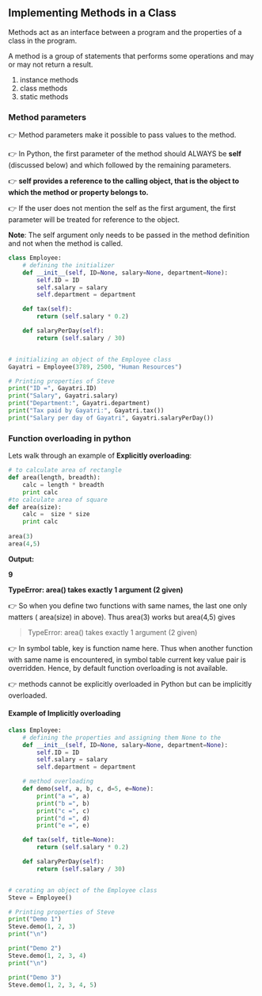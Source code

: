 ## Implementing Methods in a Class

 Methods act as an interface between a program and the properties of a class in the program.
 
 A method is a group of statements that performs some operations and may or may not return a result.

1. instance methods
2. class methods
3. static methods

### Method parameters
👉 Method parameters make it possible to pass values to the method. 

👉 In Python, the first parameter of the method should ALWAYS be **self** (discussed below) and which followed by the remaining parameters.

👉  **self provides a reference to the calling object, that is the object to which the method or property belongs to.** 

👉 If the user does not mention the self as the first argument, the first parameter will be treated for reference to the object.

**Note**: The self argument only needs to be passed in the method definition and not when the method is called.

```python
class Employee:
    # defining the initializer
    def __init__(self, ID=None, salary=None, department=None):
        self.ID = ID
        self.salary = salary
        self.department = department

    def tax(self):
        return (self.salary * 0.2)

    def salaryPerDay(self):
        return (self.salary / 30)


# initializing an object of the Employee class
Gayatri = Employee(3789, 2500, "Human Resources")

# Printing properties of Steve
print("ID =", Gayatri.ID)
print("Salary", Gayatri.salary)
print("Department:", Gayatri.department)
print("Tax paid by Gayatri:", Gayatri.tax())
print("Salary per day of Gayatri", Gayatri.salaryPerDay())
```

### Function overloading in python

Lets walk through an example of **Explicitly overloading**:
```python
# to calculate area of rectangle
def area(length, breadth):    
    calc = length * breadth
    print calc
#to calculate area of square
def area(size):    
    calc =  size * size
    print calc
    
area(3)
area(4,5)
```
**Output:**

**9**

**TypeError: area() takes exactly 1 argument (2 given)**



👉 So when you define two functions with same names, the last one only matters ( area(size) in above). Thus area(3) works but area(4,5) gives

>TypeError: area() takes exactly 1 argument (2 given)

👉 In symbol table, key is function name here. Thus when another function with same name is encountered, in symbol table current key value pair is overridden. Hence, by default function overloading is not available.

👉 methods cannot be explicitly overloaded in Python but can be implicitly overloaded.

#### Example of Implicitly overloading

```python
class Employee:
    # defining the properties and assigning them None to the
    def __init__(self, ID=None, salary=None, department=None):
        self.ID = ID
        self.salary = salary
        self.department = department

    # method overloading
    def demo(self, a, b, c, d=5, e=None):
        print("a =", a)
        print("b =", b)
        print("c =", c)
        print("d =", d)
        print("e =", e)

    def tax(self, title=None):
        return (self.salary * 0.2)

    def salaryPerDay(self):
        return (self.salary / 30)


# cerating an object of the Employee class
Steve = Employee()

# Printing properties of Steve
print("Demo 1")
Steve.demo(1, 2, 3)
print("\n")

print("Demo 2")
Steve.demo(1, 2, 3, 4)
print("\n")

print("Demo 3")
Steve.demo(1, 2, 3, 4, 5)
```
